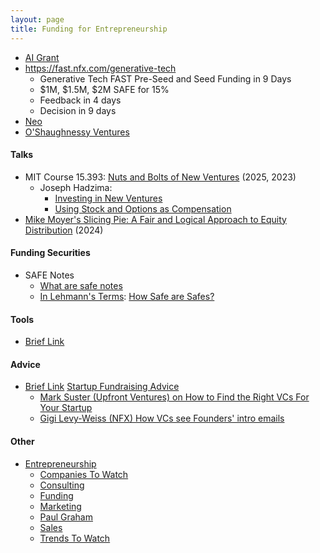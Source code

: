 ```yaml
---
layout: page
title: Funding for Entrepreneurship
---
```


* [AI Grant](https://aigrant.org/)
* https://fast.nfx.com/generative-tech
  * Generative Tech FAST Pre-Seed and Seed Funding in 9 Days
  * $1M, $1.5M, $2M SAFE for 15%
  * Feedback in 4 days
  * Decision in 9 days
* [Neo](http://neo.com)
* [O'Shaughnessy Ventures](https://www.osv.llc/)

#### Talks
* MIT Course 15.393: [Nuts and Bolts of New Ventures](http://nutsandbolts.mit.edu/index.php) (2025, 2023)
  * Joseph Hadzima: 
    * [Investing in New Ventures](https://www.youtube.com/watch?v=BGd1uUgjP6s)
    * [Using Stock and Options as Compensation](https://www.youtube.com/watch?v=k0VwD2le2kw)
* [Mike Moyer's Slicing Pie: A Fair and Logical Approach to Equity Distribution](https://www.youtube.com/watch?v=Vsd7QwbCATw) (2024)


#### Funding Securities
* SAFE Notes
  * [What are safe notes](https://kruzeconsulting.com/safe-notes/)
  * [In Lehmann's Terms](https://inlehmannsterms.substack.com): [How Safe are Safes?](https://inlehmannsterms.substack.com/p/how-safe-are-safes)

#### Tools
* [Brief Link](https://brieflink.com/)

#### Advice
* [Brief Link](https://brieflink.com/) [Startup Fundraising Advice](https://brieflink.com/startup-fundraising-advice)
  * [Mark Suster (Upfront Ventures) on How to Find the Right VCs For Your Startup](https://www.youtube.com/watch?v=MoLJqxWw6dA)
  * [Gigi Levy-Weiss (NFX) How VCs see Founders' intro emails](https://youtu.be/rJzIwHF1ylQ)


#### Other
* [Entrepreneurship](/entrepreneurship)
  * [Companies To Watch](/entrepreneurship/companies_to_watch)
  * [Consulting](/entrepreneurship/consulting)
  * [Funding](/entrepreneurship/funding)
  * [Marketing](/entrepreneurship/marketing)
  * [Paul Graham](/entrepreneurship/paul_graham)
  * [Sales](/entrepreneurship/sales)
  * [Trends To Watch](/entrepreneurship/trends_to_watch)
